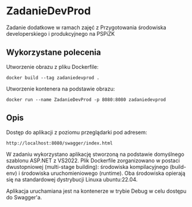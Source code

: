 # ZadanieDevProd

Zadanie dodatkowe w ramach zajęć z Przygotowania środowiska developerskiego i produkcyjnego na PSPiZK

## Wykorzystane polecenia

Utworzenie obrazu z pliku Dockerfile:
```
docker build --tag zadaniedevprod .
```

Utworzenie kontenera na podstawie obrazu:
```
docker run --name ZadanieDevProd -p 8080:8080 zadaniedevprod
```

## Opis

Dostęp do aplikacji z poziomu przeglądarki pod adresem:
```
http://localhost:8080/swagger/index.html
```

W zadaniu wykorzystano aplikację stworzoną na podstawie domyślnego szablonu ASP.NET z VS2022.
Plik Dockerfile zorganizowano w postaci dwustopniowej (multi-stage building): środowiska kompilacyjnego (build-env) i środowiska uruchomieniowego (runtime).
Oba środowiska opierają się na standardowej dystrybucji Linuxa ubuntu:22.04.

Aplikacja uruchamiana jest na kontenerze w trybie Debug w celu dostępu do Swagger'a.
